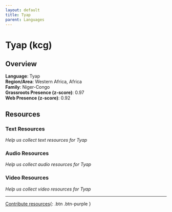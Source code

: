 ```yaml
---
layout: default
title: Tyap
parent: Languages
---
```


# Tyap (kcg)

## Overview

**Language**: Tyap  
**Region/Area**: Western Africa, Africa  
**Family**: Niger-Congo  
**Grassroots Presence (z-score)**: 0.97  
**Web Presence (z-score)**: 0.92  

## Resources

### Text Resources
*Help us collect text resources for Tyap*

### Audio Resources
*Help us collect audio resources for Tyap*

### Video Resources
*Help us collect video resources for Tyap*

---

[Contribute resources](https://forms.office.com/e/1SfLJx3u1r){: .btn .btn-purple }
